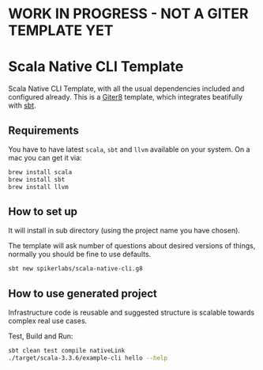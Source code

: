 # WORK IN PROGRESS - NOT A GITER TEMPLATE YET

# Scala Native CLI Template

Scala Native CLI Template, with all the usual dependencies included and configured already.
This is a  [Giter8][g8] template, which integrates beatifully with [sbt][sbt].

## Requirements

You have to have latest `scala`, `sbt` and `llvm` available on your system.
On a mac you can get it via:
```bash
brew install scala
brew install sbt
brew install llvm
```

## How to set up

It will install in sub directory (using the project name you have chosen).

The template will ask number of questions about desired versions of things, normally you should be fine to use defaults.

```bash
sbt new spikerlabs/scala-native-cli.g8
```

## How to use generated project

Infrastructure code is reusable and suggested structure is scalable towards complex real use cases.

Test, Build and Run:
```bash
sbt clean test compile nativeLink
./target/scala-3.3.6/example-cli hello --help
```

[g8]: https://www.foundweekends.org/giter8/
[sbt]: https://www.scala-sbt.org
